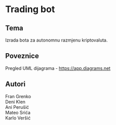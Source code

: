 # Trading bot

## Tema

Izrada bota za autonomnu razmjenu kriptovaluta.

## Poveznice
Pregled UML dijagrama - https://app.diagrams.net</br>

## Autori
Fran Grenko</br>
Deni Klen</br>
Ani Perušić</br>
Mateo Srića</br>
Karlo Veršić</br>
